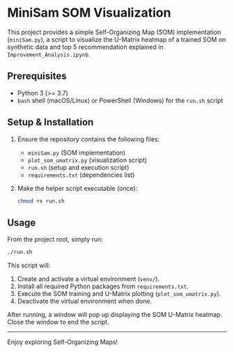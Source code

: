# MiniSam SOM Visualization

This project provides a simple Self-Organizing Map (SOM) implementation (`miniSam.py`), a script to visualize the U-Matrix heatmap of a trained SOM on synthetic data and top 5 recommendation explained in `Improvement_Analysis.ipynb`.

## Prerequisites

* Python 3 (>= 3.7)
* `bash` shell (macOS/Linux) or PowerShell (Windows) for the `run.sh` script

## Setup & Installation

1. Ensure the repository contains the following files:

   * `miniSam.py` (SOM implementation)
   * `plot_som_umatrix.py` (visualization script)
   * `run.sh` (setup and execution script)
   * `requirements.txt` (dependencies list)

2. Make the helper script executable (once):

   ```bash
   chmod +x run.sh
   ```

## Usage

From the project root, simply run:

```bash
./run.sh
```

This script will:

1. Create and activate a virtual environment (`venv/`).
2. Install all required Python packages from `requirements.txt`.
3. Execute the SOM training and U-Matrix plotting (`plot_som_umatrix.py`).
4. Deactivate the virtual environment when done.

After running, a window will pop up displaying the SOM U-Matrix heatmap. Close the window to end the script.

---

Enjoy exploring Self-Organizing Maps!
